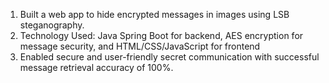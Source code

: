 1. Built a web app to hide encrypted messages in images using LSB steganography.
2. Technology Used: Java Spring Boot for backend, AES encryption for message security, and HTML/CSS/JavaScript for
   frontend
3. Enabled secure and user-friendly secret communication with successful message retrieval accuracy of 100%.
